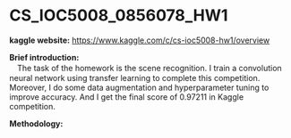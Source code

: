 # CS_IOC5008_0856078_HW1

**kaggle website:**
https://www.kaggle.com/c/cs-ioc5008-hw1/overview

**Brief introduction:**  
　The task of the homework is the scene recognition. I train a convolution neural network using transfer learning to complete this competition. Moreover, I do some data augmentation and hyperparameter tuning to improve accuracy. And I get the final score of 0.97211 in Kaggle competition.  

**Methodology:**

